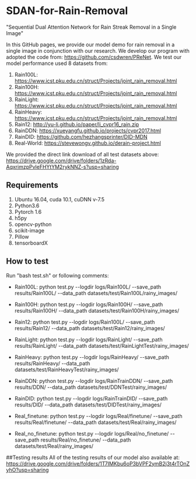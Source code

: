 # SDAN-for-Rain-Removal
"Sequential Dual Attention Network for Rain Streak Removal in a Single Image"

In this GitHub pages, we provide our model demo for rain removal in a single image in conjunction with our research. We develop our program with adopted the code from: https://github.com/csdwren/PReNet. We test our model performance used 8 datasets from:

1. Rain100L: https://www.icst.pku.edu.cn/struct/Projects/joint_rain_removal.html
2. Rain100H: https://www.icst.pku.edu.cn/struct/Projects/joint_rain_removal.html
3. RainLight: https://www.icst.pku.edu.cn/struct/Projects/joint_rain_removal.html
4. RainHeavy: https://www.icst.pku.edu.cn/struct/Projects/joint_rain_removal.html
5. Rain12: http://yu-li.github.io/paper/li_cvpr16_rain.zip
6. RainDDN: https://xueyangfu.github.io/projects/cvpr2017.html
7. RainDID: https://github.com/hezhangsprinter/DID-MDN
8. Real-World: https://stevewongv.github.io/derain-project.html

We provided the direct link download of all test datasets above:
https://drive.google.com/drive/folders/1zRda-AqxrimzpPvleFHYtYM2rykNNZ-s?usp=sharing

## Requirements
1. Ubuntu 16.04, cuda 10.1, cuDNN v-7.5
2. Python3.6
3. Pytorch 1.6
4. h5py
5. opencv-python
6. scikit-image
7. Pillow
8. tensorboardX

## How to test
Run "bash test.sh" or following comments:
- Rain100L:
python test.py --logdir logs/Rain100L/ --save_path results/Rain100L/ --data_path datasets/test/Rain100L/rainy_images/

- Rain100H:
python test.py --logdir logs/Rain100H/ --save_path results/Rain100H/ --data_path datasets/test/Rain100H/rainy_images/

- Rain12:
python test.py --logdir logs/Rain100L/ --save_path results/Rain12/ --data_path datasets/test/Rain12/rainy_images/

- RainLight:
python test.py --logdir logs/RainLight/ --save_path results/RainLight/ --data_path datasets/test/RainLightTest/rainy_images/

- RainHeavy:
python test.py --logdir logs/RainHeavy/ --save_path results/RainHeavy/ --data_path datasets/test/RainHeavyTest/rainy_images/

- RainDDN:
python test.py --logdir logs/RainTrainDDN/ --save_path results/DDN/ --data_path datasets/test/DDNTest/rainy_images/

- RainDID:
python test.py --logdir logs/RainTrainDID/ --save_path results/DID/ --data_path datasets/test/DIDTest/rainy_images/

- Real_finetune:
python test.py --logdir logs/Real/finetune/ --save_path results/Real/finetune/ --data_path datasets/test/Real/rainy_images/

- Real_no_finetune:
python test.py --logdir logs/Real/no_finetune/ --save_path results/Real/no_finetune/ --data_path datasets/test/Real/rainy_images/

##Testing results
All of the testing results of our model also available at:
https://drive.google.com/drive/folders/1T7IMKbu6oP3bVPF2ymB2j3t4rTOnZyhO?usp=sharing
